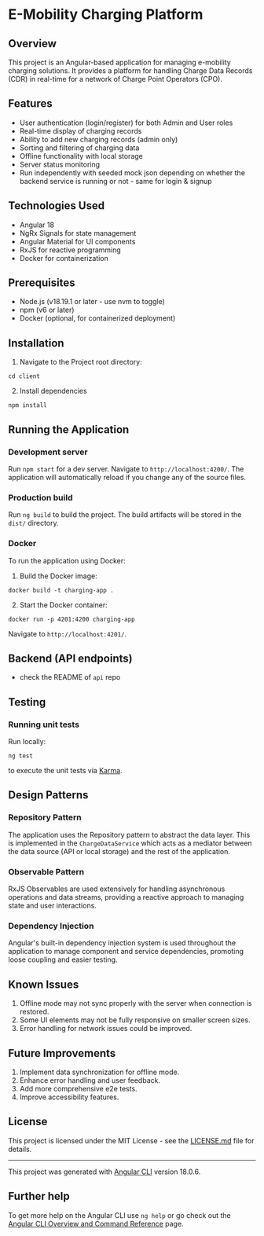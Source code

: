 # E-Mobility Charging Platform

## Overview

This project is an Angular-based application for managing e-mobility charging solutions. It provides a platform for handling Charge Data Records (CDR) in real-time for a network of Charge Point Operators (CPO).

## Features

- User authentication (login/register) for both Admin and User roles
- Real-time display of charging records
- Ability to add new charging records (admin only)
- Sorting and filtering of charging data
- Offline functionality with local storage
- Server status monitoring
- Run independently with seeded mock json depending on whether the backend service is running or not - same for login & signup

## Technologies Used

- Angular 18
- NgRx Signals for state management
- Angular Material for UI components
- RxJS for reactive programming
- Docker for containerization

## Prerequisites

- Node.js (v18.19.1 or later - use nvm to toggle)
- npm (v6 or later)
- Docker (optional, for containerized deployment)

## Installation

1. Navigate to the Project root directory:

````
cd client
````
2. Install dependencies

````
npm install
````

## Running the Application

### Development server

Run `npm start` for a dev server. Navigate to `http://localhost:4200/`. The application will automatically reload if you change any of the source files.

### Production build

Run `ng build` to build the project. The build artifacts will be stored in the `dist/` directory.

### Docker

To run the application using Docker:

1. Build the Docker image:

````
docker build -t charging-app .
````

2. Start the Docker container:

````
docker run -p 4201:4200 charging-app
````
Navigate to `http://localhost:4201/`. 



## Backend (API endpoints)

- check the README of `api` repo 

## Testing

### Running unit tests

Run locally: 

    ng test
     
 to execute the unit tests via [Karma](https://karma-runner.github.io).

 

## Design Patterns

### Repository Pattern

The application uses the Repository pattern to abstract the data layer. This is implemented in the `ChargeDataService` which acts as a mediator between the data source (API or local storage) and the rest of the application.

### Observable Pattern

RxJS Observables are used extensively for handling asynchronous operations and data streams, providing a reactive approach to managing state and user interactions.

### Dependency Injection

Angular's built-in dependency injection system is used throughout the application to manage component and service dependencies, promoting loose coupling and easier testing.

## Known Issues

1. Offline mode may not sync properly with the server when connection is restored.
2. Some UI elements may not be fully responsive on smaller screen sizes.
3. Error handling for network issues could be improved.

## Future Improvements

1. Implement data synchronization for offline mode.
2. Enhance error handling and user feedback.
3. Add more comprehensive e2e tests.
4. Improve accessibility features.

 
## License

This project is licensed under the MIT License - see the [LICENSE.md](LICENSE.md) file for details.


----

This project was generated with [Angular CLI](https://github.com/angular/angular-cli) version 18.0.6.



 
## Further help

To get more help on the Angular CLI use `ng help` or go check out the [Angular CLI Overview and Command Reference](https://angular.dev/tools/cli) page.

